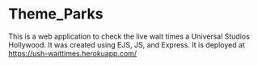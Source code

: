# Theme_Parks
This is a web application to check the live wait times a Universal Studios Hollywood. It was created using EJS, JS, and Express. It is deployed at https://ush-waittimes.herokuapp.com/
